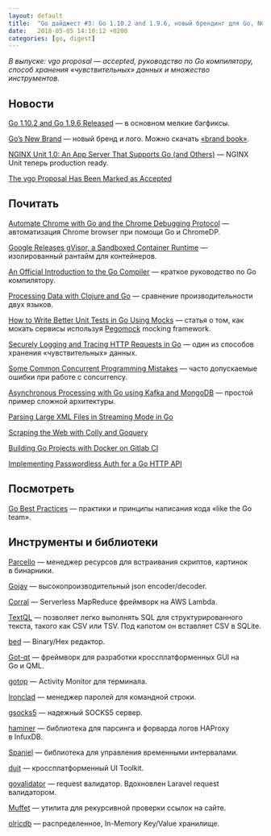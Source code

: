 ```yaml
---
layout: default
title:  "Go дайджест #3: Go 1.10.2 and 1.9.6, новый брендинг для Go, NGINX Unit 1.0 сервер приложений с поддержкой Go"
date:   2018-05-05 14:10:12 +0200
categories: [go, digest]
---
```


_В выпуске: vgo proposal — accepted, руководство по Go компилятору, способ хранения «чувствительных» данных и множество инструментов._

## Новости

[Go 1.10.2 and Go 1.9.6 Released](https://groups.google.com/forum/#!msg/golang-announce/qXEbop4t-Wg/tOHb-KE3BAAJ) — в основном мелкие багфиксы.

[Go’s New Brand](https://blog.golang.org/go-brand) — новый бренд и лого. Можно скачать [«brand book»](https://storage.googleapis.com/golang-assets/go-brand-book-v1.0.1.pdf).

[NGINX Unit 1.0: An App Server That Supports Go (and Others)](https://www.nginx.com/blog/nginx-unit-1-0-released/) — NGINX Unit теперь production ready.

[The vgo Proposal Has Been Marked as Accepted](https://github.com/golang/go/issues/24301#issuecomment-384349642)

## Почитать

[Automate Chrome with Go and the Chrome Debugging Protocol](https://www.ribice.ba/golang-chrome-automation/) — автоматизация Chrome browser при помощи Go и ChromeDP.

[Google Releases gVisor, a Sandboxed Container Runtime](https://cloudplatform.googleblog.com/2018/05/Open-sourcing-gVisor-a-sandboxed-container-runtime.html) — изолированный рантайм для контейнеров.

[An Official Introduction to the Go Compiler](https://github.com/golang/go/blob/master/src/cmd/compile/README.md) — краткое руководство по Go компилятору.

[Processing Data with Clojure and Go](https://cjohansen.no/processing-data-with-clojure-and-golang/) — сравнение производительности двух языков.

[How to Write Better Unit Tests in Go Using Mocks](https://medium.com/@peter.gtz/how-to-write-better-unit-tests-in-go-using-mocks-4dd05e867b17) — статья о том, как мокать сервисы используя [Pegomock](https://github.com/petergtz/pegomock) mocking framework.

[Securely Logging and Tracing HTTP Requests in Go](https://zvelo.com/securely-logging-tracing-http-requests-go/) — один из способов хранения «чувствительных» данных.

[Some Common Concurrent Programming Mistakes](https://go101.org/article/concurrent-common-mistakes.html) — часто допускаемые ошибки при работе с concurrency.

[Asynchronous Processing with Go using Kafka and MongoDB](https://www.melvinvivas.com/developing-microservices-using-kafka-and-mongodb/) — простой пример сложной архитектуры.

[Parsing Large XML Files in Streaming Mode in Go](http://bionics.it/posts/parsing-drugbank-xml-or-any-large-xml-file-in-streaming-mode-in-go)

[Scraping the Web with Colly and Goquery](https://benjamincongdon.me/blog/2018/03/01/Scraping-the-Web-in-Golang-with-Colly-and-Goquery/)

[Building Go Projects with Docker on Gitlab CI](https://seandrumm.co.uk/blog/building-go-projects-with-docker-on-gitlab-ci/)

[Implementing Passwordless Auth for a Go HTTP API](https://nicolasparada.netlify.com/posts/passwordless-auth-server/)

## Посмотреть

[Go Best Practices](https://www.youtube.com/watch?v=MzTcsI6tn-0) — практики и принципы написания кода «like the Go team».

## Инструменты и библиотеки

[Parcello](https://github.com/phogolabs/parcello) — менеджер ресурсов для встраивания скриптов, картинок в бинарники.

[Gojay](https://github.com/francoispqt/gojay) — высокопроизводительный json encoder/decoder.

[Corral](https://github.com/bcongdon/corral) — Serverless MapReduce фреймворк на AWS Lambda.

[TextQL](https://github.com/dinedal/textql) — позволяет легко выполнять SQL для структурированного текста, такого как CSV или TSV. Под капотом он вставляет CSV в SQLite.

[bed](https://github.com/itchyny/bed) — Binary/Hex редактор.

[Got-qt](https://github.com/amlwwalker/got-qt) — фреймворк для разработки кроссплатформенных GUI на Go и QML.

[gotop](https://github.com/cjbassi/gotop) — Activity Monitor для терминала.

[Ironclad](https://github.com/dmulholland/ironclad) — менеджер паролей для командной строки.

[gsocks5](https://github.com/buraksezer/gsocks5) — надежный SOCKS5 сервер.

[haminer](https://github.com/shuLhan/haminer) — библиотека для парсинга и форварда логов HAProxy в InfuxDB.

[Spaniel](https://github.com/senseyeio/spaniel) — библиотека для управления временными интервалами.

[duit](https://github.com/mjl-/duit) — кроссплатформенный UI Toolkit.

[govalidator](https://github.com/thedevsaddam/govalidator) — request валидатор. Вдохновлен Laravel request валидатором.

[Muffet](https://github.com/raviqqe/muffet) — утилита для рекурсивной проверки ссылок на сайте.

[olricdb](https://github.com/buraksezer/olricdb) — распределенное, In-Memory Key/Value хранилище.
